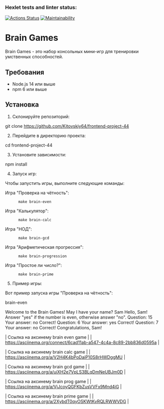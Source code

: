### Hexlet tests and linter status:

[![Actions Status](https://github.com/Kitovskiy64/frontend-project-44/actions/workflows/hexlet-check.yml/badge.svg)](https://github.com/Kitovskiy64/frontend-project-44/actions)
[![Maintainability](https://api.codeclimate.com/v1/badges/c5788dac313bf22fe142/maintainability)](https://codeclimate.com/github/Kitovskiy64/frontend-project-44/maintainability)

# Brain Games

Brain Games - это набор консольных мини-игр для тренировки умственных способностей.

## Требования

- Node.js 14 или выше
- npm 6 или выше

## Установка

1. Склонируйте репозиторий:

git clone https://github.com/Kitovskiy64/frontend-project-44

2. Перейдите в директорию проекта:

cd frontend-project-44

3. Установите зависимости:

npm install

4. Запуск игр:

Чтобы запустить игры, выполните следующие команды:

Игра "Проверка на чётность":

          make brain-even

Игра "Калькулятор":

          make brain-calc

Игра "НОД":

          make brain-gcd

Игра "Арифметическая прогрессия":

          make brain-progression

Игра "Простое ли число?":

          make brain-prime

5. Пример игры:

Вот пример запуска игры "Проверка на чётность":

brain-even

Welcome to the Brain Games!
May I have your name? Sam
Hello, Sam!
Answer "yes" if the number is even, otherwise answer "no".
Question: 15
Your answer: no
Correct!
Question: 6
Your answer: yes
Correct!
Question: 7
Your answer: no
Correct!
Congratulations, Sam!

| Ссылка на аксинему brain even game |
| https://asciinema.org/connect/6cad11ab-a547-4c4a-8c89-2bb836d0595a |

| Ссылка на аксинему brain calc game |
| https://asciinema.org/a/V2H4K4bPoDaiP10S8rHWDggMU |

| Ссылка на аксинему brain gcd game |
| https://asciinema.org/a/uiXH2e7VpLS3BLqDmNeUBJm0D |

| Ссылка на аксинему brain prog game |
| https://asciinema.org/a/VjJcoyQGFKbZusVVFx9Mnd4iG |

| Ссылка на аксинему brain prime game |
| https://asciinema.org/a/2XybdT0qyOSKWtKvRQLRWWVDG |
